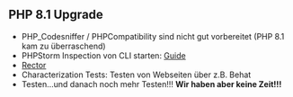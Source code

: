 ## PHP 8.1 Upgrade
- PHP_Codesniffer / PHPCompatibility sind nicht gut vorbereitet (PHP 8.1 kam zu überraschend)
- PHPStorm Inspection von CLI starten: [Guide](https://www.jetbrains.com/help/phpstorm/command-line-code-inspector.html)
- [Rector](https://github.com/rectorphp/rector)
- Characterization Tests: Testen von Webseiten über z.B. Behat
- Testen…und danach noch mehr Testen!!! **Wir haben aber keine Zeit!!!**